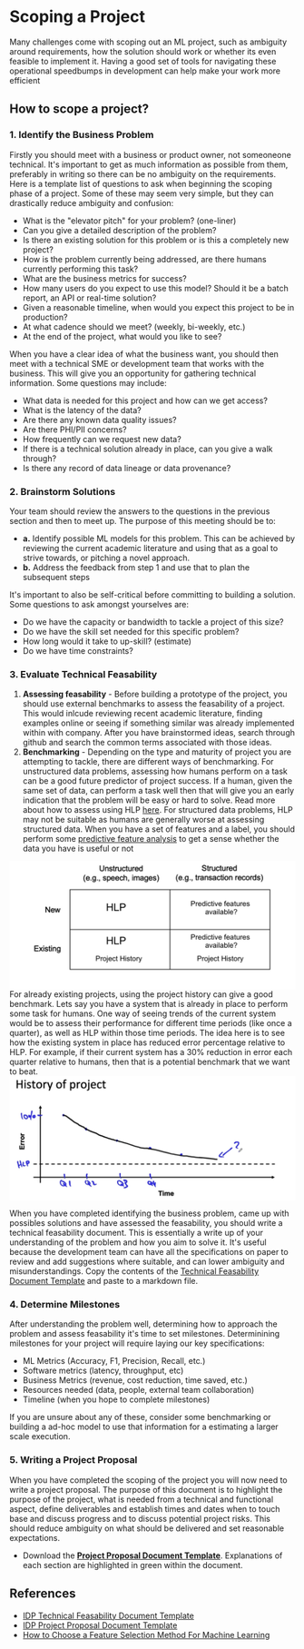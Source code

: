 
# Scoping a Project

Many challenges come with scoping out an ML project, such as ambiguity around requirements, how the solution should work or whether its even feasible to implement it. Having a good set of tools for navigating these operational speedbumps in development can help make your work more efficient

##  How to scope a project?

###  1. Identify the Business Problem

Firstly you should meet with a business or product owner, not someoneone technical. It's important to get as much information as possible from them, preferably in writing so there can be no ambiguity on the requirements. Here is a template list of questions to ask when beginning the scoping phase of a project. Some of these may seem very simple, but they can drastically reduce ambiguity and confusion:

- What is the "elevator pitch" for your problem? (one-liner)
- Can you give a detailed description of the problem?
- Is there an existing solution for this problem or is this a completely new project?
- How is the problem currently being addressed, are there humans currently performing this task?
- What are the business metrics for success?
- How many users do you expect to use this model? Should it be a batch report, an API or real-time solution? 
- Given a reasonable timeline, when would you expect this project to be in production?
- At what cadence should we meet? (weekly, bi-weekly, etc.)
- At the end of the project, what would you like to see? 

When you have a clear idea of what the business want, you should then meet with a technical SME or development team that works with the business. This will give you an opportunity for gathering technical information. Some questions may include:

- What data is needed for this project and how can we get access? 
- What is the latency of the data?
- Are there any known data quality issues?
- Are there PHI/PII concerns?
- How frequently can we request new data?
- If there is a technical solution already in place, can you give a walk through?
- Is there any record of data lineage or data provenance? 

### 2. Brainstorm Solutions

Your team should review the answers to the questions in the previous section and then to meet up. The purpose of this meeting should be to:<br>
- **a.** Identify possible ML models for this problem. This can be achieved by reviewing the current academic literature and using that as a goal to strive towards, or pitching a novel approach. <br>
- **b.** Address the feedback from step 1 and use that to plan the subsequent steps


It's important to also be self-critical before committing to building a solution. Some questions to ask amongst yourselves are:

- Do we have the capacity or bandwidth to tackle a project of this size?
- Do we have the skill set needed for this specific problem?
- How long would it take to up-skill? (estimate)
- Do we have time constraints?


### 3. Evaluate Technical Feasability

1. **Assessing feasability** - Before building a prototype of the project, you should use external benchmarks to assess the feasability of a project. This would inlcude reviewing recent academic literature, finding examples online or seeing if something similar was already implemented within with company. After you have brainstormed ideas, search through github and search the common terms associated with those ideas. 
2. **Benchmarking** - Depending on the type and maturity of project you are attempting to tackle, there are different ways of benchmarking. 
For unstructured data problems, assessing how humans perform on a task can be a good future predictor of project success. If a human, given the same set of data, can perform a task well then that will give you an early indication that the problem will be easy or hard to solve. Read more about how to assess using HLP [here](./hlp.md). For structured data problems, HLP may not be suitable as humans are generally worse at assessing structured data. When you have a set of features and a label, you should perform some [predictive feature analysis](https://machinelearningmastery.com/feature-selection-with-real-and-categorical-data/) to get a sense whether the data you have is useful or not
<img src="../../../../../resources/images/developer_handbook/scoping/benchmarking.png" style="display: block; margin-right: auto; margin-left: auto;">
For already existing projects, using the project history can give a good benchmark. Lets say you have a system that is already in place to perform some task for humans. One way of seeing trends of the current system would be to assess their performance for different time periods (like once a quarter), as well as HLP within those time periods. The idea here is to see how the existing system in place has reduced error percentage relative to HLP. For example, if their current system has a 30% reduction in error each quarter relative to humans, then that is a potential benchmark that we want to beat.
<img src="../../../../../resources/images/developer_handbook/scoping/history.png" style="display: block; margin-right: auto; margin-left: auto;">


When you have completed identifying the business problem, came up with possibles solutions and have assessed the feasability, you should write a technical feasability document. This is essentially a write up of your understanding of the problem and how you aim to solve it. It's useful because the development team can have all the specifications on paper to review and add suggestions where suitable, and can lower ambiguity and misunderstandings. Copy the contents of the [Technical Feasability Document Template](./technical_feasability_template.txt) and paste to a markdown file.

### 4. Determine Milestones

After understanding the problem well, determining how to approach the problem and assess feasability it's time to set milestones. Determinining milestones for your project will require laying our key specifications:

- ML Metrics (Accuracy, F1, Precision, Recall, etc.)
- Software metrics (latency, throughput, etc)
- Business Metrics (revenue, cost reduction, time saved, etc.)
- Resources needed (data, people, external team collaboration)
- Timeline (when you hope to complete milestones)

If you are unsure about any of these, consider some benchmarking or building a ad-hoc model to use that information for a estimating a larger scale execution. 

### 5. Writing a Project Proposal

When you have completed the scoping of the project you will now need to write a project proposal. The purpose of this document is to highlight the purpose of the project, what is needed from a technical and functional aspect, define deliverables and establish times and dates when to touch base and discuss progress and to discuss potential project risks. This should reduce ambiguity on what should be delivered and set reasonable expectations. 

- Download the [**Project Proposal Document Template**](./proposal_document_template.docx). Explanations of each section are highlighted in green within the document.

## References
- [IDP Technical Feasability Document Template](./technical_feasability_template.txt)
- [IDP Project Proposal Document Template](./proposal_document_template.docx)
- [How to Choose a Feature Selection Method For Machine Learning](https://machinelearningmastery.com/feature-selection-with-real-and-categorical-data/)